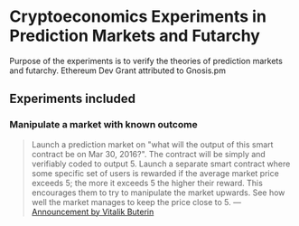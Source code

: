 # Cryptoeconomics Experiments in Prediction Markets and Futarchy
Purpose of the experiments is to verify the theories of prediction markets and futarchy.
Ethereum Dev Grant attributed to Gnosis.pm

## Experiments included
### Manipulate a market with known outcome
> Launch a prediction market on "what will the output of this smart contract be on Mar 30, 2016?". The contract will be simply and verifiably coded to output 5. Launch a separate smart contract where some specific set of users is rewarded if the average market price exceeds 5; the more it exceeds 5 the higher their reward. This encourages them to try to manipulate the market upwards. See how well the market manages to keep the price close to 5.
&mdash; [Announcement by Vitalik Buterin]


[Gnosis announcement]: 
https://forum.gnosis.pm/t/an-introduction-to-cryptoeconomics-and-futarchy-experiments-on-gnosis/161

[Announcement by Vitalik Buterin]:
https://www.reddit.com/r/ethereum/comments/453sid/empirical_cryptoeconomics/

